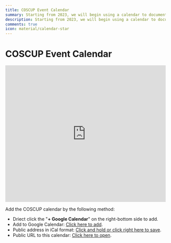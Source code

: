 ```yaml
---
title: COSCUP Event Calendar
summary: Starting from 2023, we will begin using a calendar to document COSCUP event schedules.
description: Starting from 2023, we will begin using a calendar to document COSCUP event schedules.
comments: true
icon: material/calendar-star
---
```


# COSCUP Event Calendar

<iframe src="https://calendar.google.com/calendar/embed?height=430&wkst=2&ctz=Asia%2FTaipei&bgcolor=%23ffffff&mode=AGENDA&src=Y19hMzc2ZWM4YmViNmVmMGFiM2FjYjVmZTMyMTM4ODBkZmNiYmE1MGNlODkxMDc1MzJhYWNiZmRkYTcxYzZlMjk0QGdyb3VwLmNhbGVuZGFyLmdvb2dsZS5jb20&color=%2333B679" style="border-width:0" width="100%" height="430" frameborder="0" scrolling="no"></iframe>

Add the COSCUP calendar by the following method:

- Driect click the "**+ Google Calendar**" on the right-bottom side to add.
- Add to Google Calendar: [Click here to add](https://calendar.google.com/calendar/u/0?cid=Y19hMzc2ZWM4YmViNmVmMGFiM2FjYjVmZTMyMTM4ODBkZmNiYmE1MGNlODkxMDc1MzJhYWNiZmRkYTcxYzZlMjk0QGdyb3VwLmNhbGVuZGFyLmdvb2dsZS5jb20).
- Public address in iCal format: [Click and hold or click right here to save](https://calendar.google.com/calendar/ical/c_a376ec8beb6ef0ab3acb5fe3213880dfcbba50ce89107532aacbfdda71c6e294%40group.calendar.google.com/public/basic.ics).
- Public URL to this calendar: [Click here to open](https://calendar.google.com/calendar/embed?height=430&wkst=2&ctz=Asia%2FTaipei&bgcolor=%23ffffff&mode=MONTH&src=Y19hMzc2ZWM4YmViNmVmMGFiM2FjYjVmZTMyMTM4ODBkZmNiYmE1MGNlODkxMDc1MzJhYWNiZmRkYTcxYzZlMjk0QGdyb3VwLmNhbGVuZGFyLmdvb2dsZS5jb20&color=%2333B679).